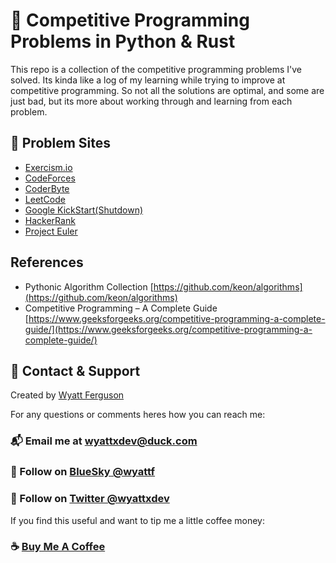 # :rocket: Competitive Programming Problems in Python & Rust

This repo is a collection of the competitive programming problems I've solved. Its kinda like a log of my learning while trying to improve at competitive programming. So not all the solutions are optimal, and some are just bad, but its more about working through and learning from each problem.

## :ramen: Problem Sites

- [Exercism.io](https://exercism.org/)
- [CodeForces](https://codeforces.com/)
- [CoderByte](https://coderbyte.com/)
- [LeetCode](https://leetcode.com/)
- [Google KickStart(Shutdown)](https://developers.googleblog.com/en/celebrate-googles-coding-competitions-with-a-final-round-of-programming-fun/)
- [HackerRank](https://www.hackerrank.com/)
- [Project Euler](https://projecteuler.net/)

## References

- Pythonic Algorithm Collection [https://github.com/keon/algorithms](https://github.com/keon/algorithms)
- Competitive Programming – A Complete Guide [https://www.geeksforgeeks.org/competitive-programming-a-complete-guide/](https://www.geeksforgeeks.org/competitive-programming-a-complete-guide/)

## :postbox: Contact & Support

Created by [Wyatt Ferguson](https://twitter.com/wyattxdev)

For any questions or comments heres how you can reach me:

### :mailbox_with_mail: Email me at [wyattxdev@duck.com](wyattxdev@duck.com)

### :shaved_ice: Follow on [BlueSky @wyattf](wyattf.bsky.social)

### :tropical_drink: Follow on [Twitter @wyattxdev](https://twitter.com/wyattxdev)

If you find this useful and want to tip me a little coffee money:

### :coffee: [Buy Me A Coffee](https://www.buymeacoffee.com/wyattferguson)
